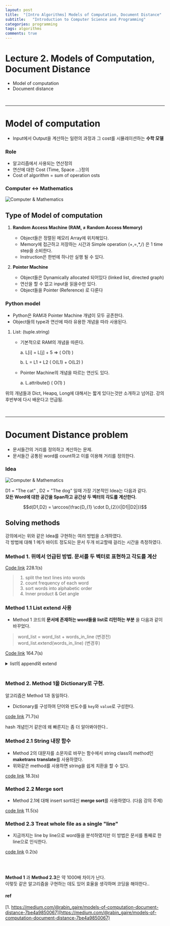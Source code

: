 ```yaml
---
layout: post
title:  "[Intro Algorithms] Models of Computation, Document Distance"
subtitle:   "Introduction to Computer Science and Programming"
categories: programming
tags: algorithms
comments: true
---
```


# Lecture 2. Models of Computation, Document Distance

- Model of computation
- Document distance

<br/>

---

# Model of computation

- Input에서 Output을 계산하는 일련의 과정과 그 cost를 시뮬레이션하는 **수학 모델**

### Role

- 알고리즘에서 사용되는 연산정의
- 연산에 대한 Cost (Time, Space ...)정의
- Cost of algorithm = sum of operation osts

### **Computer ↔ Mathematics**


![Computer & Mathematics](https://swha0105.github.io/assets/intro_algorithm/image/lec2_1.png)  


## Type of Model of computation

1. **Random Access Machine (RAM, ≠ Random Access Memory)**
    - Object들은 정렬된 메모리 Array에 위치해있다.
    - Memory에 접근하고 저장하는 시간과 Simple operation (+,=,*,/) 은 1 time step을 소비한다.
    - Instruction은 한번에 하나만 실행 될 수 있다.

2. **Pointer Machine**
    - Object들은 Dynamically allocated 되어있다 (linked list, directed graph)
    - 연산을 할 수 없고 input을 읽을수만 있다.
    - Object들을 Pointer (Reference) 로 다룬다

### **Python model**

- Python은 RAM과 Pointer Machine 개념이 모두 공존한다.
- Object들의 type과 연산에 따라 유용한 개념을 따라 사용된다.

1. List: (tuple.string)
    - 기본적으로 RAM의 개념을 따른다.

        a. L[i] = L[j] + 5 ⇒ ( O(1) )

        b. L = L1 + L2 (  O(L1) + O(L2) )

    - Pointer Machine의 개념을 따르는 연산도 있다.

        a. L.attribute()   ( O(1) ) 

위의 개념들과 Dict, Heapq, Long에 대해서는 짧게 있다는것만 소개하고 넘어감. 강의 후반부에 다시 배운다고 언급됨.

<br/>

---


# Document Distance problem

- 문서들간의 거리를 정의하고 계산하는 문제.
- 문서들간 공통된 word를 count하고 이를 이용해 거리를 정의한다.

### Idea

![Computer & Mathematics](https://swha0105.github.io/assets/intro_algorithm/image/lec2_2.png)  


D1 = "The cat" , D2 = "The dog" 일때 가장 기본적인 Idea는 다음과 같다.   
**모든 Word에 대한 공간을 Span하고 공간상 두 벡터의 각도를 계산한다.**

$$d(D1,D2) = \arccos(\frac{D_{1} \cdot D_{2}}{|D1||D2|})$$



## Solving methods

강의에서는 위와 같은 Idea를 구현하는 여러 방법을 소개하였다.  
각 방법에 대해 1 메가 바이트 정도되는 문서 두개 비교할때 걸리는 시간을 측정하였다.   


### Method 1. 위에서 언급된 방법. 문서를 두 벡터로 표현하고 각도를 계산 
[Code link](https://swha0105.github.io/assets/intro_algorithm/material/docdist1.py)   228.1(s)
> 1. split the text lines into words
> 2. count frequency of each word
> 3. sort words into alphabetic order
> 4. Inner product & Get angle

### Method 1.1 List extend 사용
 
- Method 1 코드의 **문서에 존재하는 word들을 list로 리턴하는 부분** 을 다음과 같이 바꾸었다. 

> word_list = word_list + words_in_line (변경전)  
> word_list.extend(words_in_line)  (변경후)  

 [Code link](https://swha0105.github.io/assets/intro_algorithm/material/docdist2.py)   164.7(s)

<details>    
<summary> list의 append와 extend </summary>
<div markdown="1">   

![Computer & Mathematics](https://swha0105.github.io/assets/intro_algorithm/image/lec2_3.png)  
append는 x 그 자체를 원소로 넣고 extend는 iterable의 각 항목들을 넣음

[출처](https://m.blog.naver.com/wideeyed/221541104629)

</div>
</details>

<br/>

### Method 2. Method 1을 Dictionary로 구현. 

알고리즘은 Method 1과 동일하다.  
- Dictionary를 구성하여 단어와 빈도수를 `key`와 `value`로 구성한다.  

[code link](https://swha0105.github.io/assets/intro_algorithm/material/docdist4.py) 71.7(s)

hash 개념인거 같은데 왜 빠른지는 좀 더 알아봐야한다..

### Method 2.1 String 내장 함수

- Method 2의 대문자를 소문자로 바꾸는 함수에서 string class의 method인 **maketrans** **translate**를 사용하였다.
- 위와같은 method를 사용하면 string을 쉽게 치환을 할 수 있다.

[code link](https://swha0105.github.io/assets/intro_algorithm/material/docdist5.py) 18.3(s)

### Method 2.2 Merge sort

- Method 2.1에 대해 insert sort대신 **merge sort**를 사용하였다. (다음 강의 주제)

[code link](https://swha0105.github.io/assets/intro_algorithm/material/docdist6.py) 11.5(s)

### Method 2.3 Treat whole file as a single "line"

- 지금까지는 line by line으로 word들을 분석하였지만 이 방법은 문서를 통째로 한 line으로 인식한다.

[code link](https://swha0105.github.io/assets/intro_algorithm/material/docdist8.py) 0.2(s)

<br/>
<br/>

**Method 1** 과 **Method 2.3**은 약 1000배 차이가 난다.  
이렇듯 같은 알고리즘을 구현하는 데도 있어 효율을 생각하며 코딩을 해야한다..

#### ref 

[1. https://medium.com/@rabin_gaire/models-of-computation-document-distance-7be4a9850067](https://medium.com/@rabin_gaire/models-of-computation-document-distance-7be4a9850067)



<script>
MathJax.Hub.Queue(["Typeset",MathJax.Hub]);
</script>

<script>
MathJax = {
  tex: {
    inlineMath: [['$', '$'], ['\\(', '\\)']]
  },
  svg: {
    fontCache: 'global'
  }
};
</script>
<script type="text/javascript" id="MathJax-script" async
  src="https://cdn.jsdelivr.net/npm/mathjax@3/es5/tex-svg.js">
</script>
